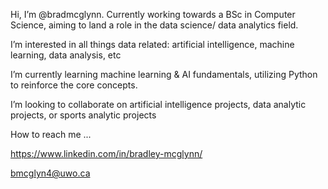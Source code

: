 Hi, I’m @bradmcglynn. Currently working towards a BSc in Computer Science, aiming to land a role in the data science/ data analytics field.

I’m interested in all things data related: artificial intelligence, machine learning, data analysis, etc

I’m currently learning machine learning & AI fundamentals, utilizing Python to reinforce the core concepts.

I’m looking to collaborate on artificial intelligence projects, data analytic projects, or sports analytic projects

How to reach me ... 

https://www.linkedin.com/in/bradley-mcglynn/

bmcglyn4@uwo.ca
<!---
bradmcglynn/bradmcglynn is a ✨ special ✨ repository because its `README.md` (this file) appears on your GitHub profile.
You can click the Preview link to take a look at your changes.
--->
